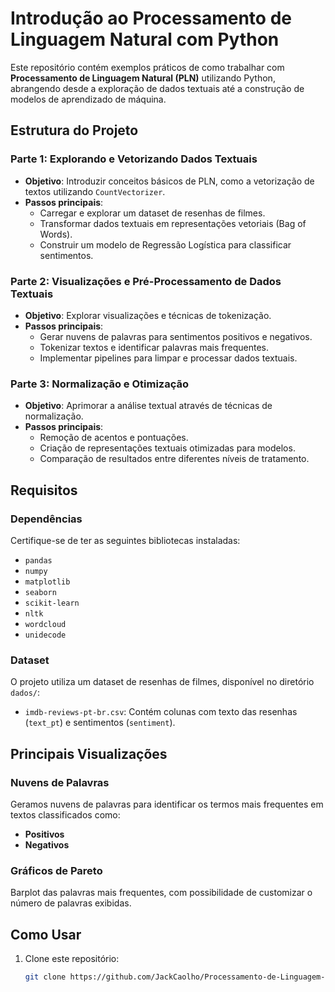 # Introdução ao Processamento de Linguagem Natural com Python

Este repositório contém exemplos práticos de como trabalhar com **Processamento de Linguagem Natural (PLN)** utilizando Python, abrangendo desde a exploração de dados textuais até a construção de modelos de aprendizado de máquina.

## Estrutura do Projeto

### Parte 1: Explorando e Vetorizando Dados Textuais
- **Objetivo**: Introduzir conceitos básicos de PLN, como a vetorização de textos utilizando `CountVectorizer`.
- **Passos principais**:
  - Carregar e explorar um dataset de resenhas de filmes.
  - Transformar dados textuais em representações vetoriais (Bag of Words).
  - Construir um modelo de Regressão Logística para classificar sentimentos.

### Parte 2: Visualizações e Pré-Processamento de Dados Textuais
- **Objetivo**: Explorar visualizações e técnicas de tokenização.
- **Passos principais**:
  - Gerar nuvens de palavras para sentimentos positivos e negativos.
  - Tokenizar textos e identificar palavras mais frequentes.
  - Implementar pipelines para limpar e processar dados textuais.

### Parte 3: Normalização e Otimização
- **Objetivo**: Aprimorar a análise textual através de técnicas de normalização.
- **Passos principais**:
  - Remoção de acentos e pontuações.
  - Criação de representações textuais otimizadas para modelos.
  - Comparação de resultados entre diferentes níveis de tratamento.

## Requisitos

### Dependências
Certifique-se de ter as seguintes bibliotecas instaladas:
- `pandas`
- `numpy`
- `matplotlib`
- `seaborn`
- `scikit-learn`
- `nltk`
- `wordcloud`
- `unidecode`

### Dataset
O projeto utiliza um dataset de resenhas de filmes, disponível no diretório `dados/`:
- `imdb-reviews-pt-br.csv`: Contém colunas com texto das resenhas (`text_pt`) e sentimentos (`sentiment`).

## Principais Visualizações

### Nuvens de Palavras
Geramos nuvens de palavras para identificar os termos mais frequentes em textos classificados como:
- **Positivos**
- **Negativos**

### Gráficos de Pareto
Barplot das palavras mais frequentes, com possibilidade de customizar o número de palavras exibidas.

## Como Usar

1. Clone este repositório:
   ```bash
   git clone https://github.com/JackCaolho/Processamento-de-Linguagem-Natural.git
